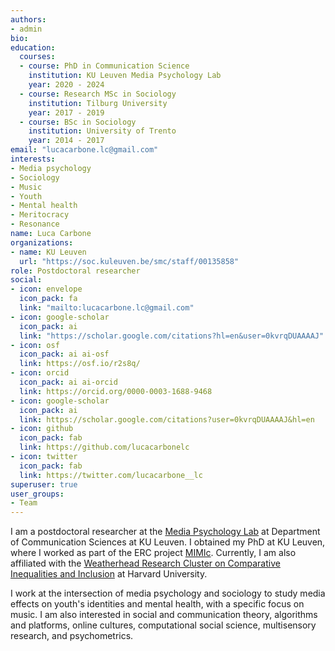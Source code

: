 ```yaml
---
authors:
- admin
bio: 
education:
  courses:
  - course: PhD in Communication Science
    institution: KU Leuven Media Psychology Lab
    year: 2020 - 2024
  - course: Research MSc in Sociology
    institution: Tilburg University
    year: 2017 - 2019
  - course: BSc in Sociology
    institution: University of Trento
    year: 2014 - 2017
email: "lucacarbone.lc@gmail.com"
interests:
- Media psychology
- Sociology
- Music
- Youth
- Mental health
- Meritocracy
- Resonance
name: Luca Carbone
organizations:
- name: KU Leuven
  url: "https://soc.kuleuven.be/smc/staff/00135858"
role: Postdoctoral researcher
social:
- icon: envelope
  icon_pack: fa
  link: "mailto:lucacarbone.lc@gmail.com"
- icon: google-scholar
  icon_pack: ai
  link: "https://scholar.google.com/citations?hl=en&user=0kvrqDUAAAAJ"
- icon: osf
  icon_pack: ai ai-osf
  link: https://osf.io/r2s8q/
- icon: orcid
  icon_pack: ai ai-orcid
  link: https://orcid.org/0000-0003-1688-9468
- icon: google-scholar
  icon_pack: ai
  link: https://scholar.google.com/citations?user=0kvrqDUAAAAJ&hl=en
- icon: github
  icon_pack: fab
  link: https://github.com/lucacarbonelc
- icon: twitter
  icon_pack: fab
  link: https://twitter.com/lucacarbone__lc
superuser: true
user_groups:
- Team
---
```


I am a postdoctoral researcher at the [Media Psychology Lab](https://soc.kuleuven.be/smc) at Department of Communication Sciences at KU Leuven. I obtained my PhD at KU Leuven, where I worked as part of the ERC project [MIMIc](https://www.projectmimic.eu). Currently, I am also affiliated with the [Weatherhead Research Cluster on Comparative Inequalities and Inclusion](https://inequality.wcfia.harvard.edu/people/luca-carbone-0) at Harvard University.

I work at the intersection of media psychology and sociology to study media effects on youth's identities and mental health, with a specific focus on music. I am also interested in social and communication theory, algorithms and platforms, online cultures, computational social science, multisensory research, and psychometrics.